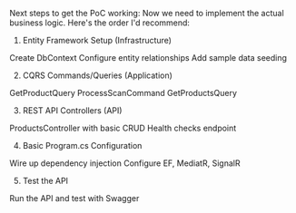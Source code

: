 Next steps to get the PoC working:
Now we need to implement the actual business logic. Here's the order I'd recommend:
1. Entity Framework Setup (Infrastructure)

Create DbContext
Configure entity relationships
Add sample data seeding

2. CQRS Commands/Queries (Application)

GetProductQuery
ProcessScanCommand
GetProductsQuery

3. REST API Controllers (API)

ProductsController with basic CRUD
Health checks endpoint

4. Basic Program.cs Configuration

Wire up dependency injection
Configure EF, MediatR, SignalR

5. Test the API

Run the API and test with Swagger